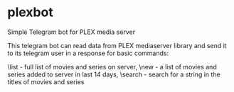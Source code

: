 # plexbot
Simple Telegram bot for PLEX media server

This telegram bot can read data from PLEX mediaserver library and send it to its telegram user in a response for basic commands:

\list - full list of movies and series on server, \new - a list of movies and series added to server in last 14 days, \search - search for a string in the titles of movies and series
